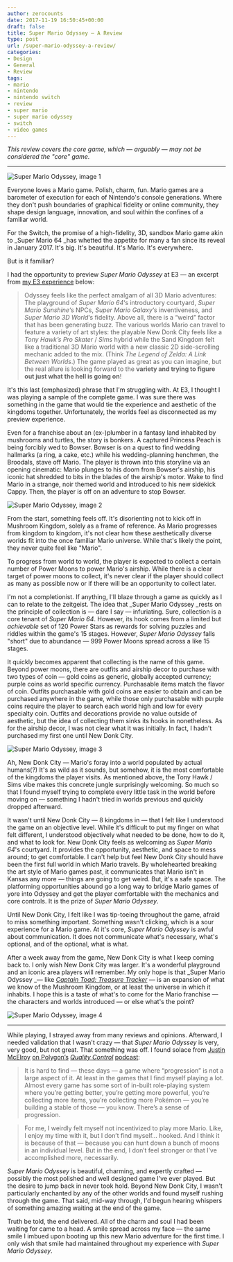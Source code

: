 ```yaml
---
author: zerocounts
date: 2017-11-19 16:50:45+00:00
draft: false
title: Super Mario Odyssey — A Review
type: post
url: /super-mario-odyssey-a-review/
categories:
- Design
- General
- Review
tags:
- mario
- nintendo
- nintendo switch
- review
- super mario
- super mario odyssey
- switch
- video games
---
```


_This review covers the core game, which — arguably — may not be considered the "core" game._

---

![Super Mario Odyssey, image 1](/super-mario-odyssey-1.jpg)


Everyone loves a Mario game. Polish, charm, fun. Mario games are a barometer of execution for each of Nintendo's console generations. Where they don't push boundaries of graphical fidelity or online community, they shape design language, innovation, and soul within the confines of a familiar world.

For the Switch, the promise of a high-fidelity, 3D, sandbox Mario game akin to _Super Mario 64 _has whetted the appetite for many a fan since its reveal in January 2017. It's big. It's beautiful. It's Mario. It's everywhere.

But is it familiar?

I had the opportunity to preview _Super Mario Odyssey_ at E3 — an excerpt from [my E3 experience](https://www.zerocounts.net/2017/06/19/e3-2017/) below:

> Odyssey feels like the perfect amalgam of all 3D Mario adventures: The playground of _Super Mario 64_‘s introductory courtyard, _Super Mario Sunshine_‘s NPCs, _Super Mario Galaxy_‘s inventiveness, and _Super Mario 3D World_‘s fidelity. Above all, there is a “weird” factor that has been generating buzz. The various worlds Mario can travel to feature a variety of art styles: the playable New Donk City feels like a _Tony Hawk’s Pro Skater_ / _Sims_ hybrid while the Sand Kingdom felt like a traditional 3D Mario world with a new classic 2D side-scrolling mechanic added to the mix. (Think _The Legend of Zelda: A Link Between Worlds_.) The game played as great as you can imagine, but the real allure is looking forward to the **variety and trying to figure out just what the hell is going on**!

It's this last (emphasized) phrase that I'm struggling with. At E3, I thought I was playing a sample of the complete game. I was sure there was something in the game that would tie the experience and aesthetic of the kingdoms together. Unfortunately, the worlds feel as disconnected as my preview experience.

Even for a franchise about an (ex-)plumber in a fantasy land inhabited by mushrooms and turtles, the story is bonkers. A captured Princess Peach is being forcibly wed to Bowser. Bowser is on a quest to find wedding hallmarks (a ring, a cake, etc.) while his wedding-planning henchmen, the Broodals, stave off Mario. The player is thrown into this storyline via an opening cinematic: Mario plunges to his doom from Bowser's airship, his iconic hat shredded to bits in the blades of the airship's motor. Wake to find Mario in a strange, noir themed world and introduced to his new sidekick Cappy. Then, the player is off on an adventure to stop Bowser.

![Super Mario Odyssey, image 2](/super-mario-odyssey-2.jpg)


From the start, something feels off. It's disorienting not to kick off in Mushroom Kingdom, solely as a frame of reference. As Mario progresses from kingdom to kingdom, it's not clear how these aesthetically diverse worlds fit into the once familiar Mario universe. While that's likely the point, they never quite feel like "Mario".

To progress from world to world, the player is expected to collect a certain number of Power Moons to power Mario's airship. While there is a clear target of power moons to collect, it's never clear if the player should collect as many as possible now or if there will be an opportunity to collect later.

I'm not a completionist. If anything, I'll blaze through a game as quickly as I can to relate to the zeitgeist. The idea that _Super Mario Odyssey _rests on the principle of collection is — dare I say — infuriating. Sure, collection is a core tenant of _Super Mario 64_. However, its hook comes from a limited but _achievable_ set of 120 Power Stars as rewards for solving puzzles and riddles within the game's 15 stages. However, _Super Mario Odyssey_ falls "short" due to abundance — 999 Power Moons spread across a like 15 stages.

It quickly becomes apparent that collecting is the name of this game. Beyond power moons, there are outfits and airship decor to purchase with two types of coin — gold coins as generic, globally accepted currency; purple coins as world specific currency. Purchasable items match the flavor of coin. Outfits purchasable with gold coins are easier to obtain and can be purchased anywhere in the game, while those only purchasable with purple coins require the player to search each world high and low for every specialty coin. Outfits and decorations provide no value outside of aesthetic, but the idea of collecting them sinks its hooks in nonetheless. As for the airship decor, I was not clear what it was initially. In fact, I hadn't purchased my first one until New Donk City.

![Super Mario Odyssey, image 3](/super-mario-odyssey-3.jpg)

Ah, New Donk City — Mario's foray into a world populated by actual humans(?) It's as wild as it sounds, but somehow, it is the most comfortable of the kingdoms the player visits. As mentioned above, the Tony Hawk / Sims vibe makes this concrete jungle surprisingly welcoming. So much so that I found myself trying to complete every little task in the world before moving on — something I hadn't tried in worlds previous and quickly dropped afterward.

It wasn't until New Donk City — 8 kingdoms in — that I felt like I understood the game on an objective level. While it's difficult to put my finger on what felt different, I understood objectively what needed to be done, how to do it, and what to look for. New Donk City feels as welcoming as _Super Mario 64_'s courtyard. It provides the opportunity, aesthetic, and space to mess around; to get comfortable. I can't help but feel New Donk City should have been the first full world in which Mario travels. By wholehearted breaking the art style of Mario games past, it communicates that Mario isn't in Kansas any more — things are going to get weird. But, it's a safe space. The platforming opportunities abound go a long way to bridge Mario games of yore into Odyssey and get the player comfortable with the mechanics and core controls. It is the prize of _Super Mario Odyssey_.

Until New Donk City, I felt like I was tip-toeing throughout the game, afraid to miss something important. Something wasn't clicking, which is a sour experience for a Mario game. At it's core, _Super Mario Odyssey_ is awful about communication. It does not communicate what's necessary, what's optional, and of the optional, what is what.

After a week away from the game, New Donk City is what I keep coming back to. I only wish New Donk City was larger. It's a wonderful playground and an iconic area players will remember. My only hope is that _Super Mario Odyssey _— like _[Captain Toad: Treasure Tracker](https://www.zerocounts.net/2014/10/11/captain-toad-is-genius/)_ — is an expansion of what we know of the Mushroom Kingdom, or at least the universe in which it inhabits. I hope this is a taste of what's to come for the Mario franchise — the characters and worlds introduced — or else what's the point?

![Super Mario Odyssey, image 4](/super-mario-odyssey-4.jpg)

---

While playing, I strayed away from many reviews and opinions. Afterward, I needed validation that I wasn't crazy — that _Super Mario Odyssey_ is very, very good, but not great. That something was off. I found solace from [Justin McElroy](https://www.polygon.com/2017/11/3/16602944/super-mario-odyssey-review-podcast) [on](https://www.polygon.com/2017/11/3/16602944/super-mario-odyssey-review-podcast)[ Polygon’s](https://www.polygon.com/2017/11/3/16602944/super-mario-odyssey-review-podcast) [_Quality Control_](https://www.polygon.com/2017/11/3/16602944/super-mario-odyssey-review-podcast) [podcast](https://www.polygon.com/2017/11/3/16602944/super-mario-odyssey-review-podcast):


> It is hard to find — these days — a game where “progression” is not a large aspect of it. At least in the games that I find myself playing a lot. Almost every game has some sort of in-built role-playing system where you’re getting better, you’re getting more powerful, you’re collecting more items, you’re collecting more Pokémon — you’re building a stable of those — you know. There’s a sense of progression.

> For me, I weirdly felt myself not incentivized to play more Mario. Like, I enjoy my time with it, but I don’t find myself... hooked. And I think it is because of that — because you can hunt down a bunch of moons in an individual level. But in the end, I don’t feel stronger or that I’ve accomplished more, necessarily.

_Super Mario Odyssey_ is beautiful, charming, and expertly crafted — possibly the most polished and well designed game I've ever played. But the desire to jump back in never took hold. Beyond New Donk City, I wasn't particularly enchanted by any of the other worlds and found myself rushing through the game. That said, mid-way through, I'd begun hearing whispers of something amazing waiting at the end of the game.

Truth be told, the end delivered. All of the charm and soul I had been waiting for came to a head. A smile spread across my face — the same smile I imbued upon booting up this new Mario adventure for the first time. I only wish that smile had maintained throughout my experience with _Super Mario Odyssey_.